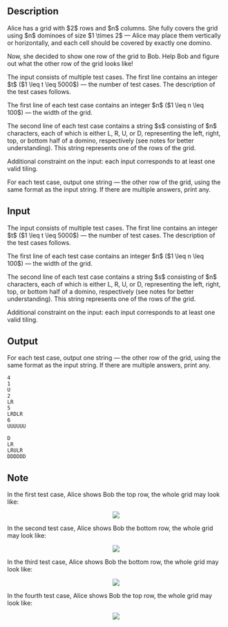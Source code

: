 ## Description

<div><p>Alice has a grid with $2$ rows and $n$ columns. She fully covers the grid using $n$ dominoes of size $1 \times 2$&nbsp;— Alice may place them vertically or horizontally, and each cell should be covered by exactly one domino.</p><p>Now, she decided to show one row of the grid to Bob. Help Bob and figure out what the other row of the grid looks like!</p></div><div class="input-specification"><p>The input consists of multiple test cases. The first line contains an integer $t$ ($1 \leq t \leq 5000$)&nbsp;— the number of test cases. The description of the test cases follows.</p><p>The first line of each test case contains an integer $n$ ($1 \leq n \leq 100$)&nbsp;— the width of the grid.</p><p>The second line of each test case contains a string $s$ consisting of $n$ characters, each of which is either <span class="tex-font-style-tt">L</span>, <span class="tex-font-style-tt">R</span>, <span class="tex-font-style-tt">U</span>, or <span class="tex-font-style-tt">D</span>, representing the left, right, top, or bottom half of a domino, respectively (see notes for better understanding). This string represents one of the rows of the grid. </p><p><span class="tex-font-style-bf">Additional constraint on the input:</span> each input corresponds to at least one valid tiling.</p></div><div class="output-specification"><p>For each test case, output one string&nbsp;— the other row of the grid, using the same format as the input string. If there are multiple answers, print any.</p></div>

## Input

<p>The input consists of multiple test cases. The first line contains an integer $t$ ($1 \leq t \leq 5000$)&nbsp;— the number of test cases. The description of the test cases follows.</p><p>The first line of each test case contains an integer $n$ ($1 \leq n \leq 100$)&nbsp;— the width of the grid.</p><p>The second line of each test case contains a string $s$ consisting of $n$ characters, each of which is either <span class="tex-font-style-tt">L</span>, <span class="tex-font-style-tt">R</span>, <span class="tex-font-style-tt">U</span>, or <span class="tex-font-style-tt">D</span>, representing the left, right, top, or bottom half of a domino, respectively (see notes for better understanding). This string represents one of the rows of the grid. </p><p><span class="tex-font-style-bf">Additional constraint on the input:</span> each input corresponds to at least one valid tiling.</p>

## Output

<p>For each test case, output one string&nbsp;— the other row of the grid, using the same format as the input string. If there are multiple answers, print any.</p>





```input1
4
1
U
2
LR
5
LRDLR
6
UUUUUU
```




```output1
D
LR
LRULR
DDDDDD
```



## Note

<p>In the first test case, Alice shows Bob the <span class="tex-font-style-it">top</span> row, the whole grid may look like: </p><center> <img class="tex-graphics" src="file://NdRTV6Vq.png" style="max-width: 100.0%;max-height: 100.0%;"> </center><p>In the second test case, Alice shows Bob the <span class="tex-font-style-it">bottom</span> row, the whole grid may look like: </p><center> <img class="tex-graphics" src="file://1JLyipDu.png" style="max-width: 100.0%;max-height: 100.0%;"> </center><p>In the third test case, Alice shows Bob the <span class="tex-font-style-it">bottom</span> row, the whole grid may look like: </p><center> <img class="tex-graphics" src="file://tu7S7wJ8.png" style="max-width: 100.0%;max-height: 100.0%;"> </center><p>In the fourth test case, Alice shows Bob the <span class="tex-font-style-it">top</span> row, the whole grid may look like: </p><center> <img class="tex-graphics" src="file://HNkAWUHR.png" style="max-width: 100.0%;max-height: 100.0%;"> </center>
